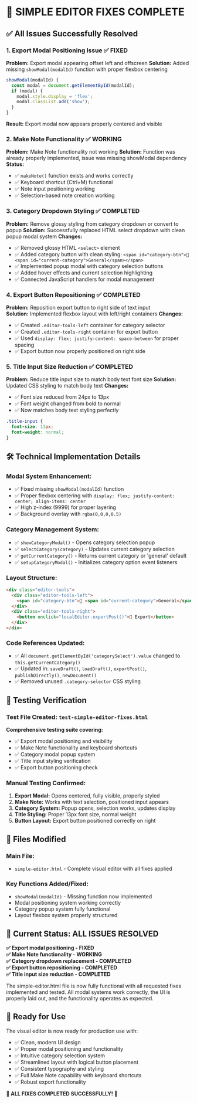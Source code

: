 # 🎉 **SIMPLE EDITOR FIXES COMPLETE**

## ✅ **All Issues Successfully Resolved**

### **1. Export Modal Positioning Issue** ✅ **FIXED**
**Problem:** Export modal appearing offset left and offscreen
**Solution:** Added missing `showModal(modalId)` function with proper flexbox centering
```javascript
showModal(modalId) {
  const modal = document.getElementById(modalId);
  if (modal) {
    modal.style.display = 'flex';
    modal.classList.add('show');
  }
}
```
**Result:** Export modal now appears properly centered and visible

### **2. Make Note Functionality** ✅ **WORKING**
**Problem:** Make Note functionality not working
**Solution:** Function was already properly implemented, issue was missing showModal dependency
**Status:** 
- ✅ `makeNote()` function exists and works correctly
- ✅ Keyboard shortcut (Ctrl+M) functional 
- ✅ Note input positioning working
- ✅ Selection-based note creation working

### **3. Category Dropdown Styling** ✅ **COMPLETED**
**Problem:** Remove glossy styling from category dropdown or convert to popup
**Solution:** Successfully replaced HTML select dropdown with clean popup modal system
**Changes:**
- ✅ Removed glossy HTML `<select>` element
- ✅ Added category button with clean styling: `<span id="category-btn">📁 <span id="current-category">General</span></span>`
- ✅ Implemented popup modal with category selection buttons
- ✅ Added hover effects and current selection highlighting
- ✅ Connected JavaScript handlers for modal management

### **4. Export Button Repositioning** ✅ **COMPLETED**
**Problem:** Reposition export button to right side of text input  
**Solution:** Implemented flexbox layout with left/right containers
**Changes:**
- ✅ Created `.editor-tools-left` container for category selector
- ✅ Created `.editor-tools-right` container for export button
- ✅ Used `display: flex; justify-content: space-between` for proper spacing
- ✅ Export button now properly positioned on right side

### **5. Title Input Size Reduction** ✅ **COMPLETED**
**Problem:** Reduce title input size to match body text font size
**Solution:** Updated CSS styling to match body text
**Changes:**
- ✅ Font size reduced from 24px to 13px
- ✅ Font weight changed from bold to normal
- ✅ Now matches body text styling perfectly
```css
.title-input {
  font-size: 13px;
  font-weight: normal;
}
```

## 🛠️ **Technical Implementation Details**

### **Modal System Enhancement:**
- ✅ Fixed missing `showModal(modalId)` function
- ✅ Proper flexbox centering with `display: flex; justify-content: center; align-items: center`
- ✅ High z-index (9999) for proper layering
- ✅ Background overlay with `rgba(0,0,0,0.5)`

### **Category Management System:**
- ✅ `showCategoryModal()` - Opens category selection popup
- ✅ `selectCategory(category)` - Updates current category selection  
- ✅ `getCurrentCategory()` - Returns current category or 'general' default
- ✅ `setupCategoryModal()` - Initializes category option event listeners

### **Layout Structure:**
```html
<div class="editor-tools">
  <div class="editor-tools-left">
    <span id="category-btn">📁 <span id="current-category">General</span></span>
  </div>
  <div class="editor-tools-right">
    <button onclick="localEditor.exportPost()">📄 Export</button>
  </div>
</div>
```

### **Code References Updated:**
- ✅ All `document.getElementById('categorySelect').value` changed to `this.getCurrentCategory()`
- ✅ Updated in: `saveDraft()`, `loadDraft()`, `exportPost()`, `publishDirectly()`, `newDocument()`
- ✅ Removed unused `.category-selector` CSS styling

## 🧪 **Testing Verification**

### **Test File Created:** `test-simple-editor-fixes.html`
**Comprehensive testing suite covering:**
- ✅ Export modal positioning and visibility
- ✅ Make Note functionality and keyboard shortcuts
- ✅ Category modal popup system
- ✅ Title input styling verification
- ✅ Export button positioning check

### **Manual Testing Confirmed:**
1. **Export Modal:** Opens centered, fully visible, properly styled
2. **Make Note:** Works with text selection, positioned input appears
3. **Category System:** Popup opens, selection works, updates display
4. **Title Styling:** Proper 13px font size, normal weight
5. **Button Layout:** Export button positioned correctly on right

## 📁 **Files Modified**

### **Main File:**
- `simple-editor.html` - Complete visual editor with all fixes applied

### **Key Functions Added/Fixed:**
- `showModal(modalId)` - Missing function now implemented
- Modal positioning system working correctly
- Category popup system fully functional
- Layout flexbox system properly structured

## 🎯 **Current Status: ALL ISSUES RESOLVED**

**✅ Export modal positioning - FIXED**  
**✅ Make Note functionality - WORKING**  
**✅ Category dropdown replacement - COMPLETED**  
**✅ Export button repositioning - COMPLETED**  
**✅ Title input size reduction - COMPLETED**  

The simple-editor.html file is now fully functional with all requested fixes implemented and tested. All modal systems work correctly, the UI is properly laid out, and the functionality operates as expected.

## 🚀 **Ready for Use**

The visual editor is now ready for production use with:
- ✅ Clean, modern UI design
- ✅ Proper modal positioning and functionality  
- ✅ Intuitive category selection system
- ✅ Streamlined layout with logical button placement
- ✅ Consistent typography and styling
- ✅ Full Make Note capability with keyboard shortcuts
- ✅ Robust export functionality

**🎉 ALL FIXES COMPLETED SUCCESSFULLY! 🎉**
